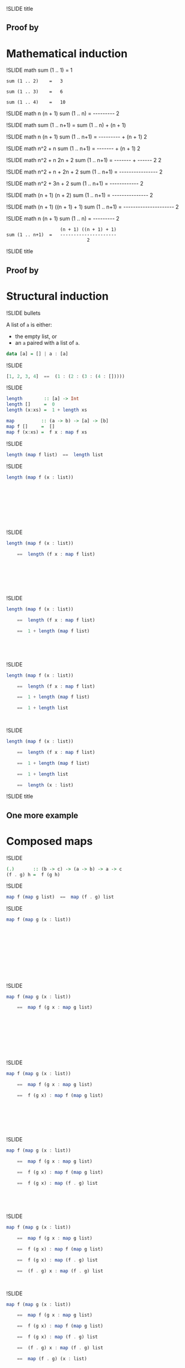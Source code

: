!SLIDE title
## Proof by
# Mathematical induction


!SLIDE math
    sum (1 .. 1)    =   1

    sum (1 .. 2)    =   3

    sum (1 .. 3)    =   6

    sum (1 .. 4)    =   10


!SLIDE math
                        n (n + 1)
    sum (1 .. n)    =   ---------
                            2


!SLIDE math
    sum (1 .. n+1)  =   sum (1 .. n) + (n + 1)


!SLIDE math
                        n (n + 1)
    sum (1 .. n+1)  =   --------- + (n + 1)
                            2


!SLIDE math
                        n^2 + n
    sum (1 .. n+1)  =   ------- + (n + 1)
                           2


!SLIDE math
                        n^2 + n   2n + 2
    sum (1 .. n+1)  =   ------- + ------
                           2         2


!SLIDE math
                        n^2 + n + 2n + 2
    sum (1 .. n+1)  =   ----------------
                                2


!SLIDE math
                        n^2 + 3n + 2
    sum (1 .. n+1)  =   ------------
                              2


!SLIDE math
                        (n + 1) (n + 2)
    sum (1 .. n+1)  =   ---------------
                               2


!SLIDE math
                        (n + 1) ((n + 1) + 1)
    sum (1 .. n+1)  =   ---------------------
                                  2


!SLIDE math
                        n (n + 1)
    sum (1 .. n)    =   ---------
                            2


                        (n + 1) ((n + 1) + 1)
    sum (1 .. n+1)  =   ---------------------
                                  2


!SLIDE title
## Proof by
# Structural induction


!SLIDE bullets

A list of `a` is either:

* the empty list, or
* an `a` paired with a list of `a`.

```hs
data [a] = [] | a : [a]
```


!SLIDE

```hs
[1, 2, 3, 4]  ==  (1 : (2 : (3 : (4 : []))))
```


!SLIDE

```hs
length        :: [a] -> Int
length []     =  0
length (x:xs) =  1 + length xs

map          :: (a -> b) -> [a] -> [b]
map f []     =  []
map f (x:xs) =  f x : map f xs
```


!SLIDE
```hs
length (map f list)  ==  length list
```


!SLIDE
```hs
length (map f (x : list))

    

    

    

    
```


!SLIDE
```hs
length (map f (x : list))

    ==  length (f x : map f list)

    

    

    
```


!SLIDE
```hs
length (map f (x : list))

    ==  length (f x : map f list)

    ==  1 + length (map f list)

    

    
```


!SLIDE
```hs
length (map f (x : list))

    ==  length (f x : map f list)

    ==  1 + length (map f list)

    ==  1 + length list

    
```


!SLIDE
```hs
length (map f (x : list))

    ==  length (f x : map f list)

    ==  1 + length (map f list)

    ==  1 + length list

    ==  length (x : list)
```


!SLIDE title
## One more example
# Composed maps


!SLIDE

```hs
(.)       :: (b -> c) -> (a -> b) -> a -> c
(f . g) h =  f (g h)
```


!SLIDE
```hs
map f (map g list)  ==  map (f . g) list
```


!SLIDE
```hs
map f (map g (x : list))

    

    

    

    

    
```

!SLIDE
```hs
map f (map g (x : list))

    ==  map f (g x : map g list)

    

    

    

    
```

!SLIDE
```hs
map f (map g (x : list))

    ==  map f (g x : map g list)

    ==  f (g x) : map f (map g list)

    

    

    
```

!SLIDE
```hs
map f (map g (x : list))

    ==  map f (g x : map g list)

    ==  f (g x) : map f (map g list)

    ==  f (g x) : map (f . g) list

    

    
```

!SLIDE
```hs
map f (map g (x : list))

    ==  map f (g x : map g list)

    ==  f (g x) : map f (map g list)

    ==  f (g x) : map (f . g) list

    ==  (f . g) x : map (f . g) list

    
```

!SLIDE
```hs
map f (map g (x : list))

    ==  map f (g x : map g list)

    ==  f (g x) : map f (map g list)

    ==  f (g x) : map (f . g) list

    ==  (f . g) x : map (f . g) list

    ==  map (f . g) (x : list)
```
